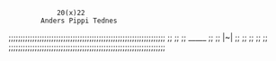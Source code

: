 

				20(x)22
			Anders Pippi Tednes
;;;;;;;;;;;;;;;;;;;;;;;;;;;;;;;;;;;;;;;;;;;;;;;;;;;;;;;;;;;;;;;;;;
;;								;;
;;  _____ 							;;
;;  |\~\|  							;;
;;								;;
;;								;;
;;;;;;;;;;;;;;;;;;;;;;;;;;;;;;;;;;;;;;;;;;;;;;;;;;;;;;;;;;;;;;;;;;

